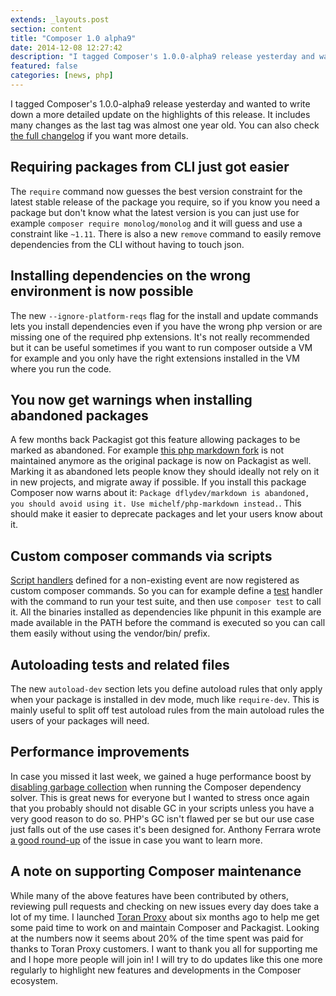 ```yaml
---
extends: _layouts.post
section: content
title: "Composer 1.0 alpha9"
date: 2014-12-08 12:27:42
description: "I tagged Composer's 1.0.0-alpha9 release yesterday and wanted to write down a more detailed update on the highlights of this release, which includes many changes as the last tag was almost one year old. You can also check the full changelog if you want more details. Requiring packages from CLI just got easier The require command now guesses the bes..."
featured: false
categories: [news, php]
---
```

I tagged Composer's 1.0.0-alpha9 release yesterday and wanted to write down a more detailed update on the highlights of this release. It includes many changes as the last tag was almost one year old. You can also check [the full changelog](https://github.com/composer/composer/releases/tag/1.0.0-alpha9) if you want more details.

Requiring packages from CLI just got easier
-------------------------------------------

The `require` command now guesses the best version constraint for the latest stable release of the package you require, so if you know you need a package but don't know what the latest version is you can just use for example `composer require monolog/monolog` and it will guess and use a constraint like `~1.11`. There is also a new `remove` command to easily remove dependencies from the CLI without having to touch json.

Installing dependencies on the wrong environment is now possible
----------------------------------------------------------------

The new `--ignore-platform-reqs` flag for the install and update commands lets you install dependencies even if you have the wrong php version or are missing one of the required php extensions. It's not really recommended but it can be useful sometimes if you want to run composer outside a VM for example and you only have the right extensions installed in the VM where you run the code.

You now get warnings when installing abandoned packages
-------------------------------------------------------

A few months back Packagist got this feature allowing packages to be marked as abandoned. For example [this php markdown fork](https://packagist.org/packages/dflydev/markdown) is not maintained anymore as the original package is now on Packagist as well. Marking it as abandoned lets people know they should ideally not rely on it in new projects, and migrate away if possible. If you install this package Composer now warns about it: `Package dflydev/markdown is abandoned, you should avoid using it. Use michelf/php-markdown instead.`. This should make it easier to deprecate packages and let your users know about it.

Custom composer commands via scripts
------------------------------------

[Script handlers](https://getcomposer.org/doc/articles/scripts.md) defined for a non-existing event are now registered as custom composer commands. So you can for example define a [test](https://github.com/composer/composer/blob/master/composer.json#L52) handler with the command to run your test suite, and then use `composer test` to call it. All the binaries installed as dependencies like phpunit in this example are made available in the PATH before the command is executed so you can call them easily without using the vendor/bin/ prefix.

Autoloading tests and related files
-----------------------------------

The new `autoload-dev` section lets you define autoload rules that only apply when your package is installed in dev mode, much like `require-dev`. This is mainly useful to split off test autoload rules from the main autoload rules the users of your packages will need.

Performance improvements
------------------------

In case you missed it last week, we gained a huge performance boost by [disabling garbage collection](https://github.com/composer/composer/commit/ac676f47f7bbc619678a29deae097b6b0710b799) when running the Composer dependency solver. This is great news for everyone but I wanted to stress once again that you probably should not disable GC in your scripts unless you have a very good reason to do so. PHP's GC isn't flawed per se but our use case just falls out of the use cases it's been designed for. Anthony Ferrara wrote [a good round-up](http://blog.ircmaxell.com/2014/12/what-about-garbage.html) of the issue in case you want to learn more.

A note on supporting Composer maintenance
-----------------------------------------

While many of the above features have been contributed by others, reviewing pull requests and checking on new issues every day does take a lot of my time. I launched [Toran Proxy](https://toranproxy.com/) about six months ago to help me get some paid time to work on and maintain Composer and Packagist. Looking at the numbers now it seems about 20% of the time spent was paid for thanks to Toran Proxy customers. I want to thank you all for supporting me and I hope more people will join in! I will try to do updates like this one more regularly to highlight new features and developments in the Composer ecosystem.